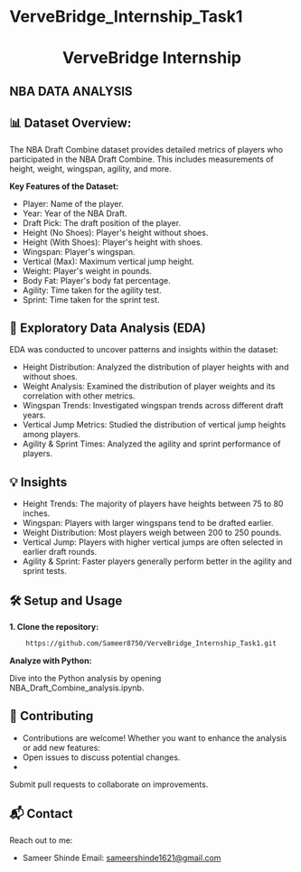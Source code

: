 # VerveBridge_Internship_Task1

<h1 align = 'center'> VerveBridge Internship 
</h1>

## NBA DATA ANALYSIS

## 📊 Dataset Overview:

The NBA Draft Combine dataset provides detailed metrics of players who participated in the NBA Draft Combine. This includes measurements of height, weight, wingspan, agility, and more.

**Key Features of the Dataset:**

- Player: Name of the player.
- Year: Year of the NBA Draft.
- Draft Pick: The draft position of the player.
- Height (No Shoes): Player's height without shoes.
- Height (With Shoes): Player's height with shoes.
- Wingspan: Player's wingspan.
- Vertical (Max): Maximum vertical jump height.
- Weight: Player's weight in pounds.
- Body Fat: Player's body fat percentage.
- Agility: Time taken for the agility test.
- Sprint: Time taken for the sprint test.


## 🧪 Exploratory Data Analysis (EDA)

EDA was conducted to uncover patterns and insights within the dataset:

- Height Distribution: Analyzed the distribution of player heights with and without shoes.
- Weight Analysis: Examined the distribution of player weights and its correlation with other metrics.
- Wingspan Trends: Investigated wingspan trends across different draft years.
- Vertical Jump Metrics: Studied the distribution of vertical jump heights among players.
- Agility & Sprint Times: Analyzed the agility and sprint performance of players.

## 💡 Insights
- Height Trends: The majority of players have heights between 75 to 80 inches.
- Wingspan: Players with larger wingspans tend to be drafted earlier.
- Weight Distribution: Most players weigh between 200 to 250 pounds.
- Vertical Jump: Players with higher vertical jumps are often selected in earlier draft rounds.
- Agility & Sprint: Faster players generally perform better in the agility and sprint tests.

## 🛠️ Setup and Usage

**1. Clone the repository:**
```bash
    https://github.com/Sameer8750/VerveBridge_Internship_Task1.git
```

**Analyze with Python:**

Dive into the Python analysis by opening NBA_Draft_Combine_analysis.ipynb.

## 🤝 Contributing

- Contributions are welcome! Whether you want to enhance the analysis or add new features:
- Open issues to discuss potential changes.
- 
Submit pull requests to collaborate on improvements.

## 📬 Contact
Reach out to me:

- Sameer Shinde
Email: sameershinde1621@gmail.com
